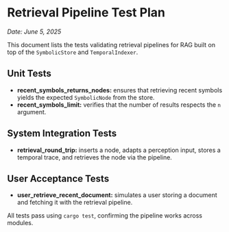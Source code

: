 # Retrieval Pipeline Test Plan

*Date: June 5, 2025*

This document lists the tests validating retrieval pipelines for RAG built on top of the `SymbolicStore` and `TemporalIndexer`.

## Unit Tests
- **recent_symbols_returns_nodes:** ensures that retrieving recent symbols yields the expected `SymbolicNode` from the store.
- **recent_symbols_limit:** verifies that the number of results respects the `n` argument.

## System Integration Tests
- **retrieval_round_trip:** inserts a node, adapts a perception input, stores a temporal trace, and retrieves the node via the pipeline.

## User Acceptance Tests
- **user_retrieve_recent_document:** simulates a user storing a document and fetching it with the retrieval pipeline.

All tests pass using `cargo test`, confirming the pipeline works across modules.
